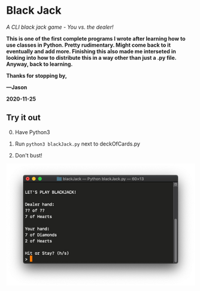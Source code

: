 # Black Jack
*A CLI black jack game - You vs. the dealer!*

**This is one of the first complete programs I wrote after learning how to use classes in Python. Pretty rudimentary. Might come back to it eventually and add more. Finishing this also made me interseted in looking into how to distribute this in a way other than just a .py file. Anyway, back to learning.**

**Thanks for stopping by,**

**—Jason**

**2020-11-25**

## Try it out

0. Have Python3

1. Run `python3 blackJack.py` next to deckOfCards.py

2. Don't bust!

![Screenshot of game being played in a terminal window](https://raw.githubusercontent.com/jasonflorentino/blackJack/main/example.jpg)
